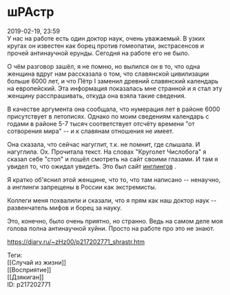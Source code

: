 шРАстр
=======

   
 2019-02-19, 23:59   
  У нас на работе есть один доктор наук, очень уважаемый. В узких кругах он известен как борец против гомеопатии, экстрасенсов и прочей антинаучной ерунды. Сегодня на работе его не было.   
   
 О чём разговор зашёл, я не помню, но вылился он в то, что одна женщина вдруг нам рассказала о том, что славянской цивилизации больше 6000 лет, и что Пётр I заменил древний славянский календарь на европейский. Эта информация показалась мне странной и я стал эту женщину расспрашивать, откуда она взяла такие сведения.   
   
 В качестве аргумента она сообщала, что нумерация лет в районе 6000 присутствует в летописях. Однако по моим сведениям календарь с годами в районе 5-7 тысяч соответствует отсчёту времени "от сотворения мира" -- и к славянам отношения не имеет.   
   
 Она сказала, что сейчас нагуглит, т.к. не помнит, где слышала. И нагуглила. Ох. Прочитала текст. На словах "Круголет Числобога" я сказал себе "стоп" и пошёл смотреть на сайт своими глазами. И там я увидел то, что ожидал увидеть. Это был сайт  [инглингов](https://ru.wikipedia.org/wiki/%D0%98%D0%BD%D0%B3%D0%BB%D0%B8%D0%B8%D0%B7%D0%BC)  .   
   
 Я кратко об'яснил этой женщине, что то, что там написано -- ненаучно, а инглинги запрещены в России как экстремисты.   
   
 Коллеги меня похвалили и сказали, что я прям как наш доктор наук -- развенчатель мифов и борец за науку.   
   
 Это, конечно, было очень приятно, но странно. Ведь на самом деле моя голова полна антинаучной хуйни. Просто на работе про это не знают.   
    
 <https://diary.ru/~zHz00/p217202771_shrastr.htm>   
   
 Теги:   
 [[Случай из жизни]]   
 [[Восприятие]]   
 [[Дзякиган]]   
 ID: p217202771